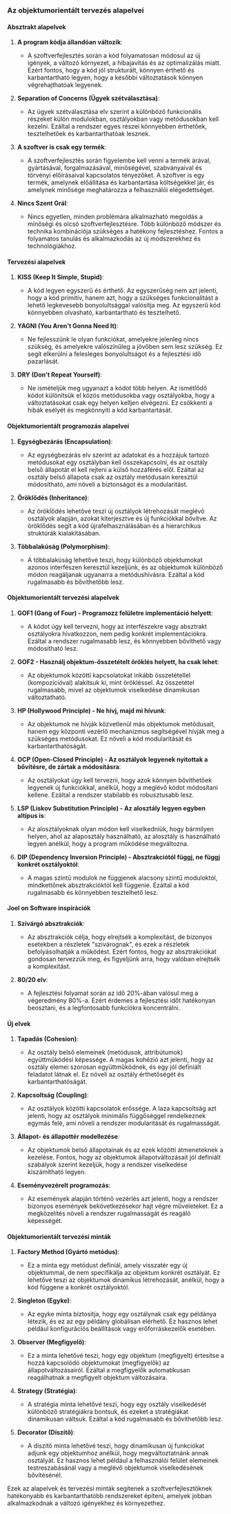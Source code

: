 ### Az objektumorientált tervezés alapelvei

#### Absztrakt alapelvek

1. **A program kódja állandóan változik**:
   - A szoftverfejlesztés során a kód folyamatosan módosul az új igények, a változó környezet, a hibajavítás és az optimalizálás miatt. Ezért fontos, hogy a kód jól strukturált, könnyen érthető és karbantartható legyen, hogy a későbbi változtatások könnyen végrehajthatóak legyenek.

2. **Separation of Concerns (Ügyek szétválasztása)**:
   - Az ügyek szétválasztása elv szerint a különböző funkcionális részeket külön modulokban, osztályokban vagy metódusokban kell kezelni. Ezáltal a rendszer egyes részei könnyebben érthetőek, tesztelhetőek és karbantarthatóak lesznek.

3. **A szoftver is csak egy termék**:
   - A szoftverfejlesztés során figyelembe kell venni a termék árával, gyártásával, forgalmazásával, minőségével, szabványaival és törvényi előírásaival kapcsolatos tényezőket. A szoftver is egy termék, amelynek előállítása és karbantartása költségekkel jár, és amelynek minősége meghatározza a felhasználói elégedettséget.

4. **Nincs Szent Grál**:
   - Nincs egyetlen, minden problémára alkalmazható megoldás a minőségi és olcsó szoftverfejlesztésre. Több különböző módszer és technika kombinációja szükséges a hatékony fejlesztéshez. Fontos a folyamatos tanulás és alkalmazkodás az új módszerekhez és technológiákhoz.

#### Tervezési alapelvek

1. **KISS (Keep It Simple, Stupid)**:
   - A kód legyen egyszerű és érthető. Az egyszerűség nem azt jelenti, hogy a kód primitív, hanem azt, hogy a szükséges funkcionalitást a lehető legkevesebb bonyolultsággal valósítja meg. Az egyszerű kód könnyebben olvasható, karbantartható és tesztelhető.

2. **YAGNI (You Aren't Gonna Need It)**:
   - Ne fejlesszünk le olyan funkciókat, amelyekre jelenleg nincs szükség, és amelyekre valószínűleg a jövőben sem lesz szükség. Ez segít elkerülni a felesleges bonyolultságot és a fejlesztési idő pazarlását.

3. **DRY (Don't Repeat Yourself)**:
   - Ne ismételjük meg ugyanazt a kódot több helyen. Az ismétlődő kódot különítsük el közös metódusokba vagy osztályokba, hogy a változtatásokat csak egy helyen kelljen elvégezni. Ez csökkenti a hibák esélyét és megkönnyíti a kód karbantartását.

#### Objektumorientált programozás alapelvei

1. **Egységbezárás (Encapsulation)**:
   - Az egységbezárás elv szerint az adatokat és a hozzájuk tartozó metódusokat egy osztályban kell összekapcsolni, és az osztály belső állapotát el kell rejteni a külső hozzáférés elől. Ezáltal az osztály belső állapota csak az osztály metódusain keresztül módosítható, ami növeli a biztonságot és a modularitást.

2. **Öröklődés (Inheritance)**:
   - Az öröklődés lehetővé teszi új osztályok létrehozását meglévő osztályok alapján, azokat kiterjesztve és új funkciókkal bővítve. Az öröklődés segít a kód újrafelhasználásában és a hierarchikus struktúrák kialakításában.

3. **Többalakúság (Polymorphism)**:
   - A többalakúság lehetővé teszi, hogy különböző objektumokat azonos interfészen keresztül kezeljünk, és az objektumok különböző módon reagáljanak ugyanarra a metódushívásra. Ezáltal a kód rugalmasabb és bővíthetőbb lesz.

#### Objektumorientált tervezési alapelvek

1. **GOF1 (Gang of Four) - Programozz felületre implementáció helyett**:
   - A kódot úgy kell tervezni, hogy az interfészekre vagy absztrakt osztályokra hivatkozzon, nem pedig konkrét implementációkra. Ezáltal a rendszer rugalmasabb lesz, és könnyebben bővíthető vagy módosítható lesz.

2. **GOF2 - Használj objektum-összetételt öröklés helyett, ha csak lehet**:
   - Az objektumok közötti kapcsolatokat inkább összetétellel (kompozícióval) alakítsuk ki, mint örökléssel. Az összetétel rugalmasabb, mivel az objektumok viselkedése dinamikusan változtatható.

3. **HP (Hollywood Principle) - Ne hívj, majd mi hívunk**:
   - Az objektumok ne hívják közvetlenül más objektumok metódusait, hanem egy központi vezérlő mechanizmus segítségével hívják meg a szükséges metódusokat. Ez növeli a kód modularitását és karbantarthatóságát.

4. **OCP (Open-Closed Principle) - Az osztályok legyenek nyitottak a bővítésre, de zártak a módosításra**:
   - Az osztályokat úgy kell tervezni, hogy azok könnyen bővíthetőek legyenek új funkciókkal, anélkül, hogy a meglévő kódot módosítani kellene. Ezáltal a rendszer stabilabb és robusztusabb lesz.

5. **LSP (Liskov Substitution Principle) - Az alosztály legyen egyben altípus is**:
   - Az alosztályoknak olyan módon kell viselkedniük, hogy bármilyen helyen, ahol az alaposztály használható, az alosztály is használható legyen anélkül, hogy a program működése megváltozna.

6. **DIP (Dependency Inversion Principle) - Absztrakciótól függj, ne függj konkrét osztályoktól**:
   - A magas szintű modulok ne függjenek alacsony szintű moduloktól, mindkettőnek absztrakcióktól kell függenie. Ezáltal a kód rugalmasabb és könnyebben tesztelhető lesz.

#### Joel on Software inspirációk

1. **Szivárgó absztrakciók**:
   - Az absztrakciók célja, hogy elrejtsék a komplexitást, de bizonyos esetekben a részletek "szivárognak", és ezek a részletek befolyásolhatják a működést. Ezért fontos, hogy az absztrakciókat gondosan tervezzük meg, és figyeljünk arra, hogy valóban elrejtsék a komplexitást.

2. **80/20 elv**:
   - A fejlesztési folyamat során az idő 20%-ában valósul meg a végeredmény 80%-a. Ezért érdemes a fejlesztési időt hatékonyan beosztani, és a legfontosabb funkciókra koncentrálni.

#### Új elvek

1. **Tapadás (Cohesion)**:
   - Az osztály belső elemeinek (metódusok, attribútumok) együttműködési képessége. A magas kohézió azt jelenti, hogy az osztály elemei szorosan együttműködnek, és egy jól definiált feladatot látnak el. Ez növeli az osztály érthetőségét és karbantarthatóságát.

2. **Kapcsoltság (Coupling)**:
   - Az osztályok közötti kapcsolatok erőssége. A laza kapcsoltság azt jelenti, hogy az osztályok minimális függőséggel rendelkeznek egymás felé, ami növeli a rendszer modularitását és rugalmasságát.

3. **Állapot- és állapottér modellezése**:
   - Az objektumok belső állapotainak és az ezek közötti átmeneteknek a kezelése. Fontos, hogy az objektumok állapotváltozásait jól definiált szabályok szerint kezeljük, hogy a rendszer viselkedése kiszámítható legyen.

4. **Eseményvezérelt programozás**:
   - Az események alapján történő vezérlés azt jelenti, hogy a rendszer bizonyos események bekövetkezésekor hajt végre műveleteket. Ez a megközelítés növeli a rendszer rugalmasságát és reagáló képességét.

#### Objektumorientált tervezési minták

1. **Factory Method (Gyártó metódus)**:
   - Ez a minta egy metódust definiál, amely visszatér egy új objektummal, de nem specifikálja az objektum konkrét osztályát. Ez lehetővé teszi az objektumok dinamikus létrehozását, anélkül, hogy a kód függene a konkrét osztályoktól.

2. **Singleton (Egyke)**:
   - Az egyke minta biztosítja, hogy egy osztálynak csak egy példánya létezik, és ez az egy példány globálisan elérhető. Ez hasznos lehet például konfigurációs beállítások vagy erőforráskezelők esetében.

3. **Observer (Megfigyelő)**:
   - Ez a minta lehetővé teszi, hogy egy objektum (megfigyelt) értesítse a hozzá kapcsolódó objektumokat (megfigyelők) az állapotváltozásairól. Ezáltal a megfigyelők automatikusan reagálhatnak a megfigyelt objektum változásaira.

4. **Strategy (Stratégia)**:
   - A stratégia minta lehetővé teszi, hogy egy osztály viselkedését különböző stratégiákra bontsuk, és ezeket a stratégiákat dinamikusan váltsuk. Ezáltal a kód rugalmasabb és bővíthetőbb lesz.

5. **Decorator (Díszítő)**:
   - A díszítő minta lehetővé teszi, hogy dinamikusan új funkciókat adjunk egy objektumhoz anélkül, hogy megváltoztatnánk annak osztályát. Ez hasznos lehet például a felhasználói felület elemeinek testreszabásánál vagy a meglévő objektumok viselkedésének bővítésénél.

Ezek az alapelvek és tervezési minták segítenek a szoftverfejlesztőknek hatékonyabb és karbantarthatóbb rendszereket építeni, amelyek jobban alkalmazkodnak a változó igényekhez és környezethez.
